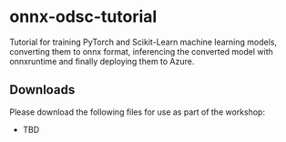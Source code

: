 # onnx-odsc-tutorial
Tutorial for training PyTorch and Scikit-Learn machine learning models, converting them to onnx format, inferencing the converted model with onnxruntime and finally deploying them to Azure.

## Downloads
Please download the following files for use as part of the workshop:
* TBD
